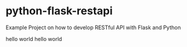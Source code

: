 # python-flask-restapi
Example Project on how to develop RESTful API with Flask and Python

hello world
hello world
